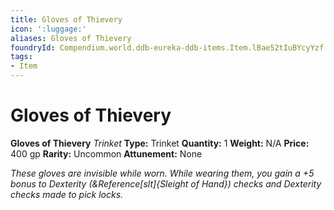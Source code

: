 ```yaml
---
title: Gloves of Thievery
icon: ':luggage:'
aliases: Gloves of Thievery
foundryId: Compendium.world.ddb-eureka-ddb-items.Item.lBae52tIuBYcyYzf
tags:
- Item
---
```


# Gloves of Thievery

**Gloves of Thievery**
_Trinket_
**Type:** Trinket
**Quantity:** 1
**Weight:** N/A
**Price:** 400 gp
**Rarity:** Uncommon
**Attunement:** None

*These gloves are invisible while worn. While wearing them, you gain a +5 bonus to Dexterity (&Reference[slt]{Sleight of Hand}) checks and Dexterity checks made to pick locks.*